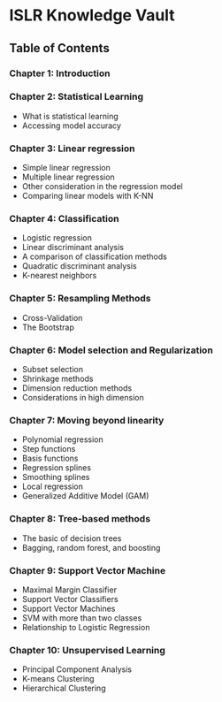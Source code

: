 # ISLR Knowledge Vault
## Table of Contents

### Chapter 1: Introduction
### Chapter 2: Statistical Learning
* What is statistical learning 
* Accessing model accuracy

### Chapter 3: Linear regression
* Simple linear regression
* Multiple linear regression
* Other consideration in the regression model 
* Comparing linear models with K-NN

### Chapter 4: Classification
* Logistic regression
* Linear discriminant analysis
* A comparison of classification methods
* Quadratic discriminant analysis
* K-nearest neighbors

### Chapter 5: Resampling Methods
* Cross-Validation
* The Bootstrap

### Chapter 6: Model selection and Regularization
* Subset selection
* Shrinkage methods
* Dimension reduction methods
* Considerations in high dimension

### Chapter 7: Moving beyond linearity
* Polynomial regression
* Step functions
* Basis functions
* Regression splines
* Smoothing splines
* Local regression
* Generalized Additive Model (GAM)

### Chapter 8: Tree-based methods
* The basic of decision trees
* Bagging, random forest, and boosting

### Chapter 9: Support Vector Machine
* Maximal Margin Classifier
* Support Vector Classifiers
* Support Vector Machines
* SVM with more than two classes
* Relationship to Logistic Regression

### Chapter 10: Unsupervised Learning
* Principal Component Analysis
* K-means Clustering
* Hierarchical Clustering

